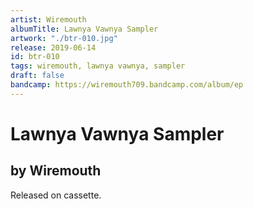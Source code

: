 ```yaml
---
artist: Wiremouth
albumTitle: Lawnya Vawnya Sampler
artwork: "./btr-010.jpg"
release: 2019-06-14
id: btr-010
tags: wiremouth, lawnya vawnya, sampler
draft: false
bandcamp: https://wiremouth709.bandcamp.com/album/ep
---
```


# Lawnya Vawnya Sampler

## by Wiremouth

Released on cassette.
